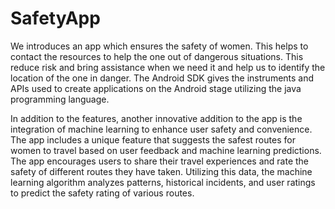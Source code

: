 # SafetyApp
We introduces an app which ensures the safety of women. This helps to contact the resources to help the one out of dangerous situations. This reduce risk and bring assistance when we need it and help us to identify the location of the one in danger. The Android SDK gives the instruments and APIs used to create applications on the Android stage utilizing the java programming language.

In addition to the features, another innovative addition to the app is the integration of machine learning to enhance user safety and convenience. The app includes a unique feature that suggests the safest routes for women to travel based on user feedback and machine learning predictions. The app encourages users to share their travel experiences and rate the safety of different routes they have taken. Utilizing this data, the machine learning algorithm analyzes patterns, historical incidents, and user ratings to predict the safety rating of various routes.

